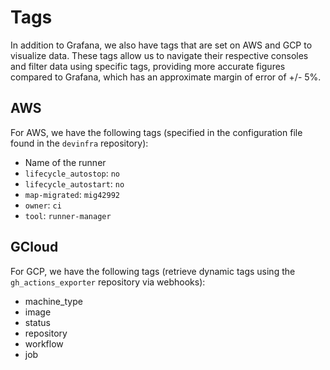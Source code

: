 # Tags

In addition to Grafana, we also have tags that are set on AWS and GCP to
visualize data. These tags allow us to navigate their respective consoles
and filter data using specific tags, providing more accurate figures
compared to Grafana, which has an approximate margin of error of +/- 5%.

## AWS

For AWS, we have the following tags (specified in the configuration file
found in the `devinfra` repository):

- Name of the runner
- `lifecycle_autostop`: `no`
- `lifecycle_autostart`: `no`
- `map-migrated`: `mig42992`
- `owner`: `ci`
- `tool`: `runner-manager`

## GCloud

For GCP, we have the following tags (retrieve dynamic tags using the
`gh_actions_exporter` repository via webhooks):

- machine_type
- image
- status
- repository
- workflow
- job